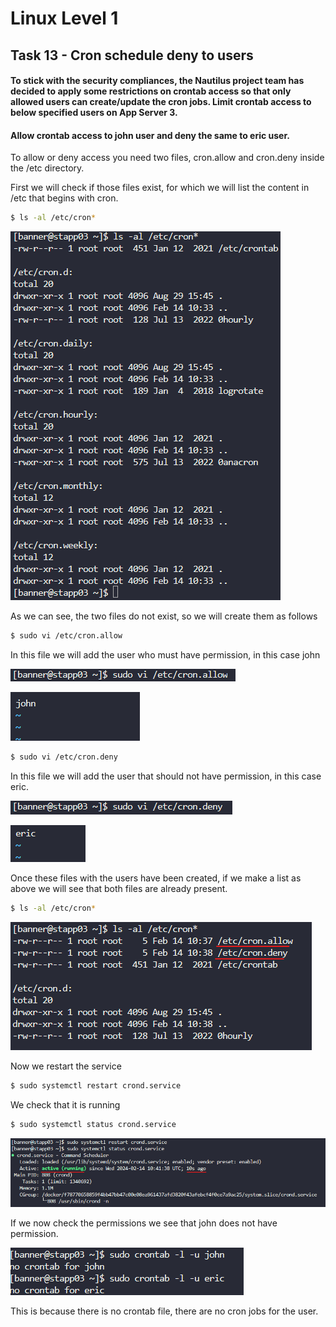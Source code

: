 # Linux Level 1

## Task 13 - Cron schedule deny to users

#### To stick with the security compliances, the Nautilus project team has decided to apply some restrictions on crontab access so that only allowed users can create/update the cron jobs. Limit crontab access to below specified users on App Server 3.

#### Allow crontab access to john user and deny the same to eric user.

To allow or deny access you need two files, cron.allow and cron.deny inside the /etc directory.

First we will check if those files exist, for which we will list the content in /etc that begins with cron.

```bash
$ ls -al /etc/cron*
```

![ls command](/img/LINUX/LinuxL01/Task13_01_ls.png)

As we can see, the two files do not exist, so we will create them as follows

```bash
$ sudo vi /etc/cron.allow
```

In this file we will add the user who must have permission, in this case john

![sudo vi command](/img/LINUX/LinuxL01/Task13_02_sudo_vi.png)

![vi editor](/img/LINUX/LinuxL01/Task13_03_vi.png)

```bash
$ sudo vi /etc/cron.deny
```

In this file we will add the user that should not have permission, in this case eric.

![sudo vi command](/img/LINUX/LinuxL01/Task13_04_sudo_vi.png)

![vi editor](/img/LINUX/LinuxL01/Task13_05_vi.png)

Once these files with the users have been created, if we make a list as above we will see that both files are already present.

```bash
$ ls -al /etc/cron*
```

![ls command](/img/LINUX/LinuxL01/Task13_06_ls.png)

Now we restart the service

```bash
$ sudo systemctl restart crond.service
```

We check that it is running

```bash
$ sudo systemctl status crond.service
```

![sudo systemctl command](/img/LINUX/LinuxL01/Task13_07_sudo_systemctl.png)

If we now check the permissions we see that john does not have permission.

![sudo crontab command](/img/LINUX/LinuxL01/Task13_08_sudo_crontab.png)

This is because there is no crontab file, there are no cron jobs for the user.
